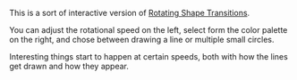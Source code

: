 This is a sort of interactive version of <a href="http://bl.ocks.org/alexmacy/1e6f2b3d5c6dd475a019ffc3cf1660f6">Rotating Shape Transitions</a>. 

You can adjust the rotational speed on the left, select form the color palette on the right, and chose between drawing a line or multiple small circles.

Interesting things start to happen at certain speeds, both with how the lines get drawn and how they appear.